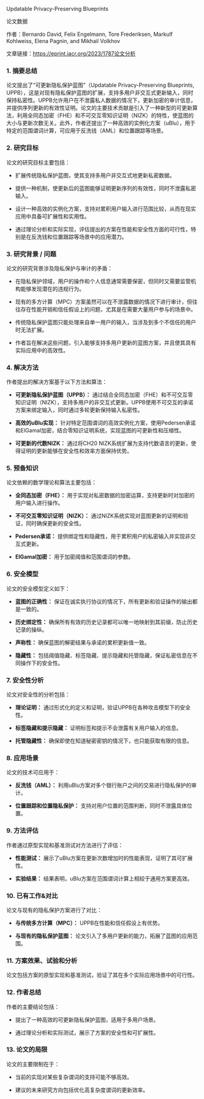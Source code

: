 Updatable Privacy-Preserving Blueprints

论文数据

作者：Bernardo David, Felix Engelmann, Tore Frederiksen, Markulf Kohlweiss, Elena Pagnin, and Mikhail Volkhov

文章链接：https://eprint.iacr.org/2023/1787论文分析

### 1\. 摘要总结

论文提出了“可更新隐私保护蓝图”（Updatable Privacy-Preserving Blueprints, UPPB），这是对现有隐私保护蓝图的扩展，支持多用户非交互式更新输入，同时保持私密性。UPPB允许用户在不泄露私人数据的情况下，更新加密的审计信息，并提供序列更新的有效性证明。论文的主要技术贡献是引入了一种新型的可更新算法，利用全同态加密（FHE）和不可交互零知识证明（NIZK）的特性，使蓝图的大小与更新次数无关。此外，作者还提出了一种高效的实例化方案（uBlu），用于特定的范围谓词计算，可应用于反洗钱（AML）和位置跟踪等场景。

### 2\. 研究目标

论文的研究目标主要包括：

* 扩展传统隐私保护蓝图，使其支持多用户非交互式地更新私密数据。
  
* 提供一种机制，使更新后的蓝图能够证明更新序列的有效性，同时不泄露私密输入。
  
* 设计一种高效的实例化方案，支持对累积用户输入进行范围比较，从而在现实应用中具备可扩展性和实用性。
  
* 通过理论分析和实际实现，评估提出的方案在性能和安全性方面的可行性，特别是在反洗钱和位置跟踪等场景中的应用潜力。
  

### 3\. 研究背景 / 问题

论文的研究背景涉及隐私保护与审计的矛盾：

* 在隐私保护领域，用户的操作和个人信息通常需要保密，但同时又需要监管机构能够发现潜在的违规行为。
  
* 现有的多方计算（MPC）方案虽然可以在不泄露数据的情况下进行审计，但往往存在性能开销和信任假设上的问题，尤其是在需要大量用户参与的场景中。
  
* 传统隐私保护蓝图只能处理来自单一用户的输入，当涉及到多个不信任的用户时无法扩展。
  
* 作者旨在解决这些问题，引入能够支持多用户更新的蓝图方案，并且使其具有实际应用中的高效性。
  

### 4\. 解决方法

作者提出的解决方案基于以下方法和算法：

* **可更新隐私保护蓝图（UPPB）：** 通过结合全同态加密（FHE）和不可交互零知识证明（NIZK），支持多用户的非交互式更新。UPPB使用不可交互的承诺方案来绑定输入，同时通过多轮更新保持输入私密性。
  
* **高效的uBlu实现：** 针对特定范围谓词的高效实例化方案，使用Pedersen承诺和ElGamal加密，结合零知识证明系统，实现蓝图的可更新性和压缩性。
  
* **可更新的代数NIZK：** 通过将CH20 NIZK系统扩展为支持代数语言的更新，使得证明的更新能够在安全性和效率方面保持优势。
  

### 5\. 预备知识

论文依赖的数学理论和算法主要包括：

* **全同态加密（FHE）：** 用于实现对私密数据的加密运算，支持更新时对加密的用户输入进行操作。
  
* **不可交互零知识证明（NIZK）：** 通过NIZK系统实现对蓝图更新的证明和验证，同时确保更新的安全性。
  
* **Pedersen承诺：** 提供绑定性和隐藏性，用于累积用户的私密输入并实现非交互式更新。
  
* **ElGamal加密：** 用于加密阈值和范围谓词的参数。
  

### 6\. 安全模型

论文的安全模型定义如下：

* **蓝图的正确性：** 保证在诚实执行协议的情况下，所有更新和验证操作的输出都是一致的。
  
* **历史绑定性：** 确保所有有效的历史记录都可以唯一地映射到其前缀，防止历史记录的操纵。
  
* **声称性：** 确保蓝图的解密结果与承诺的累积更新值一致。
  
* **隐藏性：** 包括阈值隐藏、标签隐藏、提示隐藏和托管隐藏，保证私密信息在不同操作下的安全性。
  

### 7\. 安全性分析

论文对安全性的分析包括：

* **理论证明：** 通过形式化的定义和证明，验证UPPB在各种攻击模型下的安全性。
  
* **标签隐藏和提示隐藏：** 证明标签和提示不会泄露有关用户输入的信息。
  
* **托管隐藏性：** 确保即使在知道秘密密钥的情况下，也只能获取有限的信息。
  

### 8\. 应用场景

论文的技术可应用于：

* **反洗钱（AML）：** 利用uBlu方案对多个银行账户之间的交易进行隐私保护的审计。
  
* **位置跟踪和位置隐私保护：** 支持对用户位置的范围判断，同时不泄露具体位置。
  

### 9\. 方法评估

作者通过原型实现和基准测试对方法进行了评估：

* **性能测试：** 展示了uBlu方案在更新次数增加时的性能表现，证明了其可扩展性。
  
* **实验结果：** 结果表明，uBlu方案在范围谓词计算上相较于通用方案更高效。
  

### 10\. 已有工作&对比

论文与现有的隐私保护方案进行了对比：

* **与传统多方计算（MPC）：** UPPB在性能和信任假设上有优势。
  
* **与现有的隐私保护蓝图：** 论文引入了多用户更新的能力，拓展了蓝图的应用范围。
  

### 11\. 方案效果、试验和分析

论文包括方案的原型实现和基准测试，验证了其在多个实际应用场景中的可行性。

### 12\. 作者总结

作者的主要结论包括：

* 提出了一种高效的可更新隐私保护蓝图，适用于多用户场景。
  
* 通过理论分析和实际测试，展示了方案的安全性和可扩展性。
  

### 13\. 论文的局限

论文的主要限制在于：

* 当前的实现对某些复杂谓词的支持可能不够高效。
  
* 建议的未来研究方向包括优化高复杂度谓词的更新效率。
